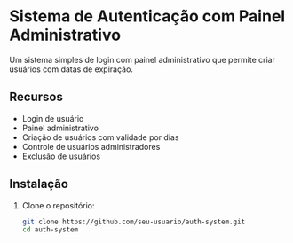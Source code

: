 # Sistema de Autenticação com Painel Administrativo

Um sistema simples de login com painel administrativo que permite criar usuários com datas de expiração.

## Recursos

- Login de usuário
- Painel administrativo
- Criação de usuários com validade por dias
- Controle de usuários administradores
- Exclusão de usuários

## Instalação

1. Clone o repositório:
   ```bash
   git clone https://github.com/seu-usuario/auth-system.git
   cd auth-system